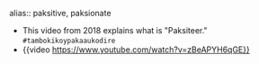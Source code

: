 
alias:: paksitive, paksionate

- This video from 2018 explains what is "Paksiteer." `#tambokikoypakaaukodire`
- {{video https://www.youtube.com/watch?v=zBeAPYH6qGE}}
